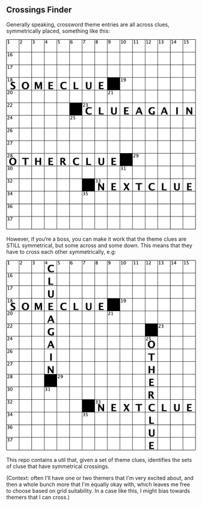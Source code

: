 ## Crossings Finder

Generally speaking, crossword theme entries are all across clues, symmetrically placed, something like this:

![theme-entries-across](/imgs/entries-across.png)

However, if you’re a boss, you can make it work that the theme clues are STILL symmetrical, but some across and some down. This means that they have to cross each other symmetrically, e.g:

![theme-entries-crossed](/imgs/entries-crossed.png)

This repo contains a util that, given a set of theme clues, identifies the sets of cluse that have symmetrical crossings.

(Context: often I'll have one or two themers that I'm very excited about, and then a whole bunch more that I'm equally okay with, which leaves me free to choose based on grid suitability. In a case like this, I might bias towards themers that I can cross.)